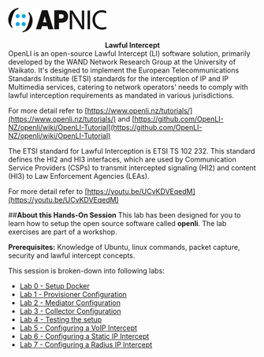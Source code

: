 ![](images/apnic_logo.png)

<center><b>Lawful Intercept</b></center>
OpenLI is an open-source Lawful Intercept (LI) software solution, primarily developed by the WAND Network Research Group at the University of Waikato. It's designed to implement the European Telecommunications Standards Institute (ETSI) standards for the interception of IP and IP Multimedia services, catering to network operators' needs to comply with lawful interception requirements as mandated in various jurisdictions.

For more detail refer to [https://www.openli.nz/tutorials/](https://www.openli.nz/tutorials/) and [https://github.com/OpenLI-NZ/openli/wiki/OpenLI-Tutorial](https://github.com/OpenLI-NZ/openli/wiki/OpenLI-Tutorial)

The ETSI standard for Lawful Interception is ETSI TS 102 232. This standard defines the HI2 and HI3 interfaces, which are used by Communication Service Providers (CSPs) to transmit intercepted signaling (HI2) and content (HI3) to Law Enforcement Agencies (LEAs).

For more detail refer to [https://youtu.be/UCvKDVEqedM](https://youtu.be/UCvKDVEqedM)

##**About this Hands-On Session**
This lab has been designed for you to learn how to setup the open source software called **openli**. The lab exercises are part of a workshop. 

<b>Prerequisites:</b> Knowledge of Ubuntu, linux commands, packet capture, security and lawful intercept concepts. 


This session is broken-down into following labs:

* [Lab 0 - Setup Docker](00_install_docker.md)
* [Lab 1 - Provisioner Configuration](01_Provisioner_Configuration.md)
* [Lab 2 - Mediator Configuration](02_Mediator_Configuration.md)
* [Lab 3 - Collector Configuration](03_Collector_Configuration.md)
* [Lab 4 - Testing the setup](04_Testing_the_Setup.md)
* [Lab 5 - Configuring a VoIP Intercept](05_Configuring_a_VoIP_Intercept.md)
* [Lab 6 - Configuring a Static IP Intercept](06_Configuring_a_Static_IP_Intercept.md)
* [Lab 7 - Configuring a Radius IP Intercept](07_Configuring_a_RADIUS_IP_Intercept.md)
